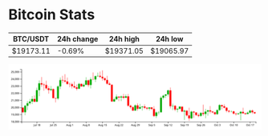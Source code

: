 # Bitcoin Stats

BTC/USDT|24h change|24h high|24h low|
|---|---|---|---|
|$19173.11|-0.69%|$19371.05|$19065.97|

<img src="./chart.svg">
